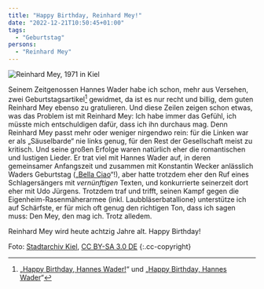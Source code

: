 ```yaml
---
title: "Happy Birthday, Reinhard Mey!"
date: "2022-12-21T10:50:45+01:00"
tags:
  - "Geburtstag"
persons:
  - "Reinhard Mey"
---
```


![Reinhard Mey, 1971 in Kiel](/img/reinhard_mey.jpg)

Seinem Zeitgenossen Hannes Wader habe ich schon, mehr aus Versehen, zwei Geburtstagsartikel[^1] gewidmet, da ist es nur recht und billig, dem guten Reinhard Mey ebenso zu gratulieren. Und diese Zeilen zeigen schon etwas, was das Problem ist mit Reinhard Mey: Ich habe immer das Gefühl, ich müsste mich entschuldigen dafür, dass ich ihn durchaus mag. Denn Reinhard Mey passt mehr oder weniger nirgendwo rein: für die Linken war er als „Säuselbarde“ nie links genug, für den Rest der Gesellschaft meist zu kritisch. Und seine großen Erfolge waren natürlich eher die romantischen und lustigen Lieder. Er trat viel mit Hannes Wader auf, in deren gemeinsamer Anfangszeit und zusammen mit Konstantin Wecker anlässlich Waders Geburtstag („[Bella Ciao](https://www.youtube.com/watch?v=NUe-O9iWQMk)“!), aber hatte trotzdem eher den Ruf eines Schlagersängers mit _vernünftigen_ Texten, und konkurrierte seinerzeit dort eher mit Udo Jürgens. Trotzdem traf und trifft, seinen Kampf gegen die Eigenheim-Rasenmäherarmee (inkl. Laubbläserbatallione) unterstütze ich auf Schärfste, er für mich oft genug den richtigen Ton, dass ich sagen muss: Den Mey, den mag ich. Trotz alledem.

Reinhard Mey wird heute achtzig Jahre alt. Happy Birthday!

Foto: [Stadtarchiv Kiel](https://commons.wikimedia.org/wiki/File:Chansonnier_Reinhard_Mey_(Kiel_48.590).jpg), [CC BY-SA 3.0 DE](https://creativecommons.org/licenses/by-sa/3.0/de/deed.en) {:.cc-copyright}

[^1]:	„[Happy Birthday, Hannes Wader!](https://couchblog.de/blog/2022/06/22/happy-birthday-hannes-wader/)“ und „[Happy Birthday, Hannes Wader](https://couchblog.de/codecandies/2012/06/23/happy-birthday-hannes-wader/)“


